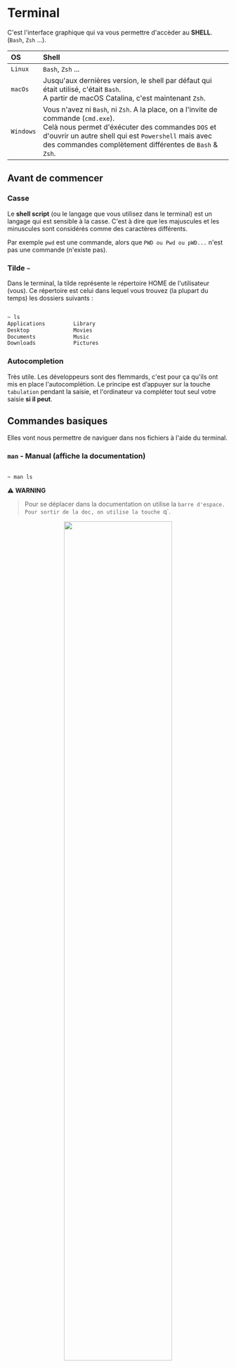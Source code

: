 # Terminal

C'est l'interface graphique qui va vous permettre d'accèder au **SHELL**. (`Bash`, `Zsh` ...).

| OS          | Shell             |
| :---------- | :---------------- |
| `Linux`     | `Bash`, `Zsh` ... |
| `macOs`     | Jusqu'aux dernières version, le shell par défaut qui était utilisé, c'était `Bash`. <br> A partir de macOS Catalina, c'est maintenant `Zsh`. |
| `Windows`   | Vous n'avez ni `Bash`, ni `Zsh`. A la place, on a l'invite de commande (`cmd.exe`). <br> Celà nous permet d'éxécuter des commandes `DOS` et d'ouvrir un autre shell qui est `Powershell` mais avec des commandes complètement différentes de `Bash` & `Zsh`. |

## Avant de commencer

### Casse
Le **shell script** (ou le langage que vous utilisez dans le terminal) est un langage qui est sensible à la casse. C'est à dire que les majuscules et les minuscules sont considérés comme des caractères différents.

Par exemple `pwd` est une commande, alors que `PWD ou Pwd ou pWD...` n'est pas une commande (n'existe pas).

### Tilde `~`
Dans le terminal, la tilde représente le répertoire HOME de l'utilisateur (vous). Ce répertoire est celui dans lequel vous trouvez (la plupart du temps) les dossiers suivants  :

```sh

~ ls
Applications         Library                  
Desktop              Movies             
Documents            Music
Downloads            Pictures

```

### Autocompletion
Très utile. Les développeurs sont des flemmards, c'est pour ça qu'ils ont mis en place l'autocomplétion.
Le principe est d’appuyer sur la touche `tabulation` pendant la saisie, et l'ordinateur va compléter tout seul votre saisie **si il peut**.


## Commandes basiques

Elles vont nous permettre de naviguer dans nos fichiers à l'aide du terminal.

### `man` - Manual (affiche la documentation)

```sh

~ man ls

```

⚠️ **WARNING**

> Pour se déplacer dans la documentation on utilise la `barre d'espace. Pour sortir de la doc, on utilise la touche `q`.

<p align="center">
  <img src='assets/img/Manual.png'  width='70%'>
</p>

### `pwd` - Print Working Directory (affiche le dossier dans lequel on se trouve actuellement)

```sh

~ pwd
/Users/fsb

```

⚠️ **WARNING**

> Petite astuce, dans un terminal si on surligne un block de texte et qu'on appuie sur la molette de la souris, on va automatiquement coller ce que nous avions sélectionné.

<p align="center">
  <img src='assets/img/Pwd.png'  width='70%'>
</p>

### `ls` - Lister le contenu d'un répertoire

```sh

~ ls
Applications         Library                  
Desktop              Movies             
Documents            Music
Downloads            Pictures

```

⚠️ **WARNING**

> Par convention, les fichiers/dossiers qui commencent par . sont cachés. Pour les voir, il faut utiliser `ls -a`. (a -> pour all)

> Il est possible d'ajouter une mise en liste avec l'option `-l` (l -> pour long) soit : `ls -l` (permissions, propriétaire, date ...)

> On peut combiner les deux arguments `ls -la`

> Pour savoir si c'est un dossier, on voit au début `d`(directory). Si il y a un `-`, celà veut dire que c'est un fichier.

<p align="center">
  <img src='assets/img/Ls.png'  width='70%'>
</p>

### `clear` - Nettoyage du terminal

```sh

~ clear

```

### `reset` - Relance le terminal

```sh

~ reset

```

### `cd` - Change Directory

```sh

~ cd Pictures
~ cd ..
~ cd ../Music

```

## Jouer avec les fichiers & les dossiers

### `touch` - Créer un nouveau fichier

```sh

~ touch python.txt
~ touch Documents/readme.txt

```

### `cat` - Afficher le contenu du fichier

```sh

~ cat test.txt
Coucou,
Je suis Nansouze.
François le roi de saucisse.

```

⚠️ **WARNING**

> On peut aussi utiliser `head` (5 premières lignes) & `tail` (5 dernières lignes).

### `nano` - Editer un fichier

```sh

~ nano test.txt

```

⚠️ **WARNING**

> Le symbole `^` c'est pour `ctrl`. <br>Ex: `ctrl + O` (sauvegarder) & `ctrl + X` (exit)

<p align="center">
  <img src='assets/img/Nano.png'  width='100%'>
</p>

### `mkdir` - Make Directory

```sh

~ mkdir Python
~ mkdir Documents/Python

```

### `open` - Ouvrir un fichier ou dossier

```sh

~ open . # Point, représente le dossier courant
~ open python.txt

```

### `mv` - Move (déplacer ou renommer)

```sh

~ mv python.txt ./Documents # Déplacer

~ mv README.md readme.md # Renommer

```

### `rm` - Remove (supprimez un fichier ou un dossier plein)

```sh

~ rm readme.md # suppression d'un fichier

```

⚠️ **WARNING**

> Il faut utiliser le flag `-r` (recursive) & `-f` (force) avec **précaution.**

```sh

~ rm -rf test # suppression récursive & forcée d'un dossier

```

<p align="center">
  <img src='assets/img/Rm_rf.png'  width='50%'>
</p>

### `rmdir` - Remove Directory (supprimer un dossier vide)

```sh

~ rmdir Postman

```

### `cp` - Copy (copiez vos fichiers ou vos dossiers)

```sh

~ cp chemin/fichier.extension cheminDeDestination/

```

⚠️ **WARNING**

> Pour copier un dossier, on ajoute le paramètre -R (copie récursive).

```sh

~ cp -R chemin/monDossier/ cheminDeDestination/

```

## Bonus

### `say` - Dire (faire parler son terminal)

```sh

~ cp chemin/fichier.extension cheminDeDestination/

```

### `df` - Espace disque

```sh

~ df
Filesystem     512-blocks      Used Available Capacity iused      ifree %iused  Mounted on
/dev/disk1s5s1  976490576  30765480 458828712     7%  577694 2294143560    0%   /
devfs                 405       405         0   100%     714          0  100%   /dev
/dev/disk1s4    976490576   4194344 458828712     1%       2 2294143560    0%   /System/Volumes/VM
/dev/disk1s2    976490576   1197624 458828712     1%    4097 2294143560    0%   /System/Volumes/Preboot
/dev/disk1s6    976490576      6832 458828712     1%      19 2294143560    0%   /System/Volumes/Update
/dev/disk1s1    976490576 479042456 458828712    52% 1317433 2294143560    0%   /System/Volumes/Data
map auto_home           0         0         0   100%       0          0  100%   /System/Volumes/Data/home
map -fstab              0         0         0   100%       0          0  100%   /System/Volumes/Data/Network/Servers

```

``` sh

~ df -h # -h -> Human readable
Filesystem       Size   Used  Avail Capacity iused      ifree %iused  Mounted on
/dev/disk1s5s1  466Gi   15Gi  219Gi     7%  577694 2294121280    0%   /
devfs           203Ki  203Ki    0Bi   100%     714          0  100%   /dev
/dev/disk1s4    466Gi  2.0Gi  219Gi     1%       2 2294121280    0%   /System/Volumes/VM
/dev/disk1s2    466Gi  585Mi  219Gi     1%    4097 2294121280    0%   /System/Volumes/Preboot
/dev/disk1s6    466Gi  3.3Mi  219Gi     1%      19 2294121280    0%   /System/Volumes/Update
/dev/disk1s1    466Gi  228Gi  219Gi    52% 1317470 2294121280    0%   /System/Volumes/Data
map auto_home     0Bi    0Bi    0Bi   100%       0          0  100%   /System/Volumes/Data/home
map -fstab        0Bi    0Bi    0Bi   100%       0          0  100%   /System/Volumes/Data/Network/Servers

```

### `du` - Affiche la taille du dossier actuel

``` sh

~ Believemy du -h
4,0K    ./Programme Rocket/00_Premier_Site_Internet/recettes
 68K    ./Programme Rocket/00_Premier_Site_Internet/images
 80K    ./Programme Rocket/00_Premier_Site_Internet/sources/polices
 80K    ./Programme Rocket/00_Premier_Site_Internet/sources
168K    ./Programme Rocket/00_Premier_Site_Internet
176K    ./Programme Rocket
184K    .

```

### `ps` - Liste des processus qui tournent sur la machine

```sh

~ ps
PID   TTY        TIME    CMD
36362 ttys000    0:00.35 -zsh

```

### `top` - Liste des processus en plein écran

```sh

~ top

```

⚠️ **WARNING**

> Si un processus consomme beaucoup de `CPU`, il suffit de noter son `PID` (Processus ID).
> Pour quitter `top`, il suffit de faire `ctrl + c` ou `q`.

<p align="center">
  <img src='assets/img/Top.png'  width='100%'>
</p>

### `kill` - Killer un processus

```sh

~ kill 518
bash: kill: (518) - Operation not permitted

```

⚠️ **WARNING**

> Le processus que nous voulons `killer` appartient à Thomas et nous sommes logguer en tant que Coca.
> Il faut donc se mettre en `sudo` (Super User DO).

```sh

~ sudo kill 518

```

<p align="center">
  <img src='assets/img/Kill.png'  width='100%'>
</p>

## Régler les droits sur un fichier/dossier

### Permissions / Droits

Pour définir les droits, il faut déjà savoir les compter !

| Type      | Chiffre |
|:----------|:--------|
| Lecture   | 4       |
| Ecriture  | 2       |
| Exécution | 1       |

Et ensuite on fait la somme des chiffres pour déterminer les droits que l'ont souhaite.

Exemples :
- droits en lecture et écriture => `6`
- droits en lecture, écriture et exécution => `7`
- droits en lecture uniquement => `4`

### Utilisateurs

Ensuite, on peut déterminer les permissions pour 3 niveaux/types d'utilisateurs :
- l'utilisateur propriétaire du fichier/dossier
- le groupe d'utilisateurs lié au fichier/dossier
- tous les autres

Ainsi, on peut dire que le propriétaire a tous les droits `7`, le groupe lecture + exécution `5`, aucun droit pour tous les autres `0` => `750`

### La commande

`chmod 755 /var/www/html` :
- lecture+ecriture+execution pour le propriétaire du dossier _/var/www/html_
- lecture+execution pour le groupe du dossier _/var/www/html_
- lecture+execution pour tous les autres

`chmod -Rf 755 /var/www/html` :
- applique la commande précédente pour le dossier _/var/www/html_ mais aussi tous ses enfants
